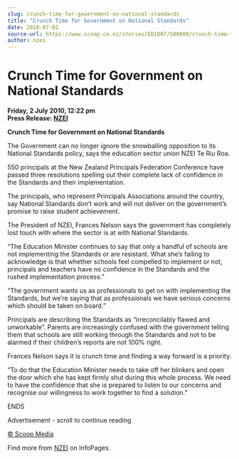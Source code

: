```yaml
---
slug: crunch-time-for-government-on-national-standards
title: "Crunch Time for Government on National Standards"
date: 2010-07-02
source-url: https://www.scoop.co.nz/stories/ED1007/S00008/crunch-time-for-government-on-national-standards.htm
author: nzei
---
```

Crunch Time for Government on National Standards
================================================

**Friday, 2 July 2010, 12:22 pm**  
**Press Release: [NZEI](https://info.scoop.co.nz/NZEI)**

**Crunch Time for Government on National Standards**

The Government can no longer ignore the snowballing opposition to its National Standards policy, says the education sector union NZEI Te Riu Roa.

550 principals at the New Zealand Principals Federation Conference have passed three resolutions spelling out their complete lack of confidence in the Standards and their implementation.

The principals, who represent Principals Associations around the country, say National Standards don’t work and will not deliver on the government’s promise to raise student achievement.

The President of NZEI, Frances Nelson says the government has completely lost touch with where the sector is at with National Standards.

“The Education Minister continues to say that only a handful of schools are not implementing the Standards or are resistant. What she’s failing to acknowledge is that whether schools feel compelled to implement or not, principals and teachers have no confidence in the Standards and the rushed implementation process.”

“The government wants us as professionals to get on with implementing the Standards, but we’re saying that as professionals we have serious concerns which should be taken on board.”

Principals are describing the Standards as “irreconcilably flawed and unworkable”. Parents are increasingly confused with the government telling them that schools are still working through the Standards and not to be alarmed if their children’s reports are not 100% right.

Frances Nelson says it is crunch time and finding a way forward is a priority.

“To do that the Education Minister needs to take off her blinkers and open the door which she has kept firmly shut during this whole process. We need to have the confidence that she is prepared to listen to our concerns and recognise our willingness to work together to find a solution.”

ENDS  

Advertisement - scroll to continue reading





[© Scoop Media](http://www.scoop.co.nz/about/terms.html)

Find more from [NZEI](https://info.scoop.co.nz/NZEI) on InfoPages.